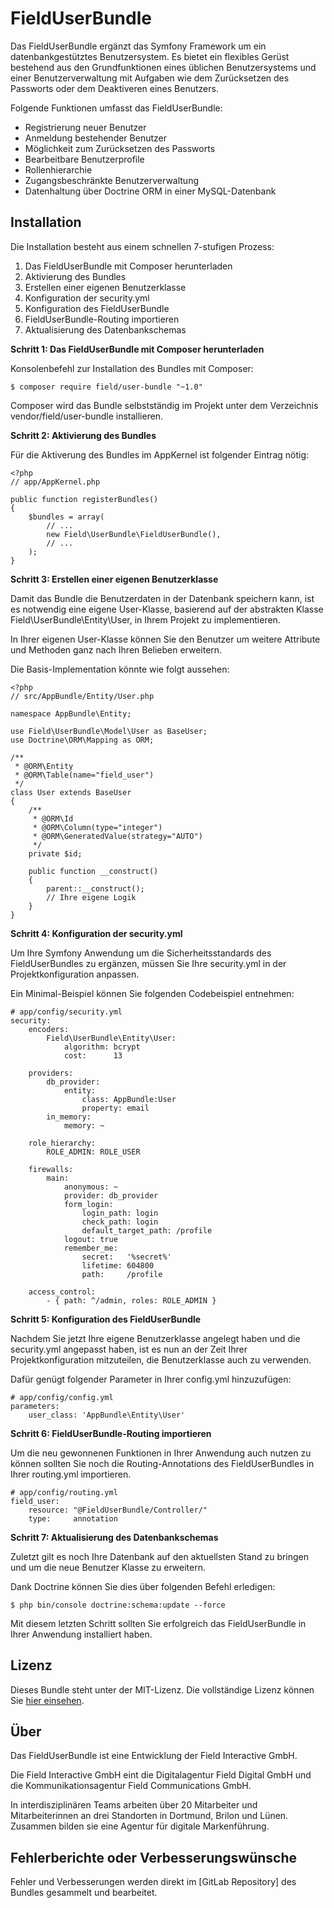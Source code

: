 FieldUserBundle
=============

Das FieldUserBundle ergänzt das Symfony Framework um ein datenbankgestütztes Benutzersystem.
Es bietet ein flexibles Gerüst bestehend aus den Grundfunktionen eines üblichen Benutzersystems und einer Benutzerverwaltung mit Aufgaben wie dem Zurücksetzen des Passworts oder dem Deaktiveren eines Benutzers.

Folgende Funktionen umfasst das FieldUserBundle:

- Registrierung neuer Benutzer
- Anmeldung bestehender Benutzer
- Möglichkeit zum Zurücksetzen des Passworts
- Bearbeitbare Benutzerprofile
- Rollenhierarchie
- Zugangsbeschränkte Benutzerverwaltung
- Datenhaltung über Doctrine ORM in einer MySQL-Datenbank

Installation
------------

Die Installation besteht aus einem schnellen 7-stufigen Prozess:

1.    Das FieldUserBundle mit Composer herunterladen
2.    Aktivierung des Bundles
3.    Erstellen einer eigenen Benutzerklasse
4.    Konfiguration der security.yml
5.    Konfiguration des FieldUserBundle
6.    FieldUserBundle-Routing importieren
7.    Aktualisierung des Datenbankschemas

**Schritt 1: Das FieldUserBundle mit Composer herunterladen**

Konsolenbefehl zur Installation des Bundles mit Composer:

```
$ composer require field/user-bundle "~1.0"
```

Composer wird das Bundle selbstständig im Projekt unter dem Verzeichnis vendor/field/user-bundle installieren.

**Schritt 2: Aktivierung des Bundles**

Für die Aktiverung des Bundles im AppKernel ist folgender Eintrag nötig:

```
<?php
// app/AppKernel.php

public function registerBundles()
{
    $bundles = array(
        // ...
        new Field\UserBundle\FieldUserBundle(),
        // ...
    );
}
```

**Schritt 3: Erstellen einer eigenen Benutzerklasse**

Damit das Bundle die Benutzerdaten in der Datenbank speichern kann, ist es notwendig eine eigene User-Klasse, basierend auf der abstrakten Klasse Field\UserBundle\Entity\User, in Ihrem Projekt zu implementieren.

In Ihrer eigenen User-Klasse können Sie den Benutzer um weitere Attribute und Methoden ganz nach Ihren Belieben erweitern.

Die Basis-Implementation könnte wie folgt aussehen:
 
```
<?php
// src/AppBundle/Entity/User.php

namespace AppBundle\Entity;

use Field\UserBundle\Model\User as BaseUser;
use Doctrine\ORM\Mapping as ORM;

/**
 * @ORM\Entity
 * @ORM\Table(name="field_user")
 */
class User extends BaseUser
{
    /**
     * @ORM\Id
     * @ORM\Column(type="integer")
     * @ORM\GeneratedValue(strategy="AUTO")
     */
    private $id;

    public function __construct()
    {
        parent::__construct();
        // Ihre eigene Logik
    }
}
```

**Schritt 4: Konfiguration der security.yml**

Um Ihre Symfony Anwendung um die Sicherheitsstandards des FieldUserBundles zu ergänzen, müssen Sie Ihre security.yml in der Projektkonfiguration anpassen.

Ein Minimal-Beispiel können Sie folgenden Codebeispiel entnehmen:

```
# app/config/security.yml
security:
    encoders:
        Field\UserBundle\Entity\User:
            algorithm: bcrypt
            cost:      13

    providers:
        db_provider:
            entity:
                class: AppBundle:User
                property: email
        in_memory:
            memory: ~

    role_hierarchy:
        ROLE_ADMIN: ROLE_USER

    firewalls:
        main:
            anonymous: ~
            provider: db_provider
            form_login:
                login_path: login
                check_path: login
                default_target_path: /profile
            logout: true
            remember_me:
                secret:   '%secret%'
                lifetime: 604800
                path:     /profile

    access_control:
        - { path: ^/admin, roles: ROLE_ADMIN }
```

**Schritt 5: Konfiguration des FieldUserBundle**

Nachdem Sie jetzt Ihre eigene Benutzerklasse angelegt haben und die security.yml angepasst haben, ist es nun an der Zeit Ihrer Projektkonfiguration mitzuteilen, die Benutzerklasse auch zu verwenden.

Dafür genügt folgender Parameter in Ihrer config.yml hinzuzufügen:

```
# app/config/config.yml
parameters:
    user_class: 'AppBundle\Entity\User'
```

**Schritt 6: FieldUserBundle-Routing importieren**

Um die neu gewonnenen Funktionen in Ihrer Anwendung auch nutzen zu können sollten Sie noch die Routing-Annotations des FieldUserBundles in Ihrer routing.yml importieren.

```
# app/config/routing.yml
field_user:
    resource: "@FieldUserBundle/Controller/"
    type:     annotation
```

**Schritt 7: Aktualisierung des Datenbankschemas**
 
Zuletzt gilt es noch Ihre Datenbank auf den aktuellsten Stand zu bringen und um die neue Benutzer Klasse zu erweitern.

Dank Doctrine können Sie dies über folgenden Befehl erledigen:

```
$ php bin/console doctrine:schema:update --force
```

Mit diesem letzten Schritt sollten Sie erfolgreich das FieldUserBundle in Ihrer Anwendung installiert haben.

Lizenz
-------

Dieses Bundle steht unter der MIT-Lizenz. Die vollständige Lizenz können Sie [hier einsehen](LICENSE).

Über
-----

Das FieldUserBundle ist eine Entwicklung der Field Interactive GmbH.

Die Field Interactive GmbH eint die Digitalagentur Field Digital GmbH und die Kommunikationsagentur Field Communications GmbH.

In interdisziplinären Teams arbeiten über 20 Mitarbeiter und Mitarbeiterinnen an drei Standorten in Dortmund, Brilon und Lünen.
Zusammen bilden sie eine Agentur für digitale Markenführung.

Fehlerberichte oder Verbesserungswünsche
-----------------------------------------

Fehler und Verbesserungen werden direkt im [GitLab Repository] des Bundles gesammelt und bearbeitet.